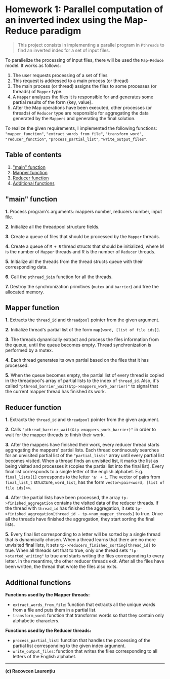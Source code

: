 # **Homework 1: Parallel computation of an inverted index using the Map-Reduce paradigm**

>This project consists in implementing a parallel program in `Pthreads` to find an inverted index for a set of input files.

To parallelize the processing of input files, there will be used the `Map-Reduce` model.
It works as follows:
1) The user requests processing of a set of files
2) This request is addressed to a main process (or thread)
3) The main process (or thread) assigns the files to some processes (or threads) of `Mapper` type.
4) A `Mapper` analyzes the files it is responsible for and generates some partial results of the form {key, value}.
5) After the Map operations have been executed, other processes (or threads) of `Reducer` type are responsible for aggregating the data generated by the `Mappers` and generating the final solution.

To realize the given requirements, I implemented the following functions: `"mapper_function"`, `"extract_words_from_file"`, `"transform_word"`, `"reducer_function"`, `"process_partial_list"`, `"write_output_files"`.

## **Table of contents**

1. ["main" function](#main-function)
2. [Mapper function](#mapper-function)
3. [Reducer function](#reducer-function)
4. [Additional functions](#additional-functions)

## **"main" function**

**1.** Process program's arguments: mappers number, reducers number, input file.

**2.** Initialize all the threadpool structure fields.

**3.** Create a queue of files that should be processed by the `Mapper` threads.

**4.** Create a queue of `M + R` thread structs that should be initialized, where M is the number of `Mapper` threads and R is the number of `Reducer` threads.

**5.** Initialize all the threads from the thread structs queue with their corresponding data.

**6.** Call the `pthread_join` function for all the threads.

**7.** Destroy the synchronization primitives (`mutex` and `barrier`) and free the allocated memory.

## **Mapper function**

**1.** Extracts the `thread_id` and `threadpool` pointer from the given argument.

**2.** Initialize thread's partial list of the form `map[word, [list of file ids]]`.

**3.** The threads dynamically extract and process the files information from the queue, until the queue becomes empty. Thread synchronization is performed by a mutex.

**4.** Each thread generates its own partial based on the files that it has processed.

**5.** When the queue becomes empty, the partial list of every thread is copied in the threadpool's array of partial lists to the index of `thread_id`.
Also, it's called `"pthread_barrier_wait(&tp->mappers_work_barrier)"` to signal that the current mapper thread has finished its work.

## **Reducer function**

**1.** Extracts the `thread_id` and `threadpool` pointer from the given argument.

**2.** Calls `"pthread_barrier_wait(&tp->mappers_work_barrier)"` in order to wait for the mapper threads to finish their work.

**3.** After the mappers have finished their work, every reducer thread starts aggregating the mappers' partial lists. Each thread continuously searches for an unvisited partial list of the `"partial_lists"` array until every partial list becomes visited. When a thread finds an unvisited list, it marks the list as being visited and processes it (copies the partial list into the final list). Every final list corresponds to a single letter of the english alphabet. E.g. `final_lists[i]` corresponds to the letter `'a' + i`. The vector of pairs from `final_list_t` structure, `word_list`, has the form `vector<pair<word, [list of file ids]>>`.

**4.** After the partial lists have been processed, the array `tp->finished_aggregation` contains the visited data of the reducer threads. If the thread with `thread_id` has finished the aggregation, it sets `tp->finished_aggregation[thread_id - tp->num_mapper_threads]` to true. Once all the threads have finished the aggregation, they start sorting the final lists.

**5.** Every final list corresponding to a letter will be sorted by a single thread that is dynamically chosen. When a thread learns that there are no more unvisited final lists, it sets `tp->reducers_finished_sorting[thread_id]` to true. When all threads set that to true, only one thread sets `"tp->started_writing"` to true and starts writing the files corresponding to every letter. In the meantime, the other reducer threads exit. After all the files have been written, the thread that wrote the files also exits.

## **Additional functions**

**Functions used by the Mapper threads:**
- `extract_words_from_file`: function that extracts all the unique words from a file and puts them in a partial list.
- `transform_word`: function that transforms words so that they contain only alphabetic characters.

**Functions used by the Reducer threads:**
- `process_partial_list`: function that handles the processing of the partial list corresponding to the given index argument.
- `write_output_files`: function that writes the files corresponding to all letters of the English alphabet.


<hr>



**(c) Racovcen Laurențiu**
